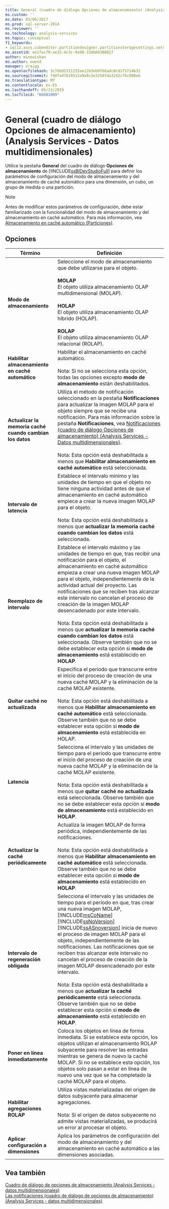 ```yaml
---
title: General (cuadro de diálogo Opciones de almacenamiento) (Analysis Services - datos multidimensionales) | Microsoft Docs
ms.custom: ''
ms.date: 03/06/2017
ms.prod: sql-server-2014
ms.reviewer: ''
ms.technology: analysis-services
ms.topic: conceptual
f1_keywords:
- sql12.asvs.cubeeditor.partitiondesigner.partitionstoragesettings.setstorageoptions.storage.f1
ms.assetid: ee1fac79-ae15-4c3c-9a98-33db04388817
author: minewiskan
ms.author: owend
manager: craigg
ms.openlocfilehash: 3c7ddd5311232ae12b3eb9f66adc0cd1f5714b32
ms.sourcegitcommit: f40fa47619512a9a9c3e3258fda3242c76c008e6
ms.translationtype: MT
ms.contentlocale: es-ES
ms.lasthandoff: 05/23/2019
ms.locfileid: "66081009"
---
```

# <a name="general-storage-options-dialog-box-analysis-services---multidimensional-data"></a>General (cuadro de diálogo Opciones de almacenamiento) (Analysis Services - Datos multidimensionales)
  Utilice la pestaña **General** del cuadro de diálogo **Opciones de almacenamiento** de [!INCLUDE[ssBIDevStudioFull](../includes/ssbidevstudiofull-md.md)] para definir los parámetros de configuración del modo de almacenamiento y del almacenamiento de caché automático para una dimensión, un cubo, un grupo de medida o una partición.  
  
> [!NOTE]  
>  Antes de modificar estos parámetros de configuración, debe estar familiarizado con la funcionalidad del modo de almacenamiento y del almacenamiento en caché automático. Para más información, vea [Almacenamiento en caché automático &#40;Particiones&#41;](multidimensional-models-olap-logical-cube-objects/partitions-proactive-caching.md).  
  
## <a name="options"></a>Opciones  
  
|Término|Definición|  
|----------|----------------|  
|**Modo de almacenamiento**|Seleccione el modo de almacenamiento que debe utilizarse para el objeto.<br /><br /> **MOLAP**<br /> El objeto utiliza almacenamiento OLAP multidimensional (MOLAP).<br /><br /> **HOLAP**<br /> El objeto utiliza almacenamiento OLAP híbrido (HOLAP).<br /><br /> **ROLAP**<br /> El objeto utiliza almacenamiento OLAP relacional (ROLAP).|  
|**Habilitar almacenamiento en caché automático**|Habilitar el almacenamiento en caché automático.<br /><br /> Nota: Si no se selecciona esta opción, todas las opciones excepto **modo de almacenamiento** están deshabilitados.|  
|**Actualizar la memoria caché cuando cambian los datos**|Utiliza el método de notificación seleccionado en la pestaña **Notificaciones** para actualizar la imagen MOLAP para el objeto siempre que se recibe una notificación. Para más información sobre la pestaña **Notificaciones**, vea [Notificaciones &#40;cuadro de diálogo Opciones de almacenamiento&#41; &#40;Analysis Services - Datos multidimensionales&#41;](notifications-storage-options-dialog-analysis-services-multidimensional-data.md).<br /><br /> Nota: Esta opción está deshabilitada a menos que **Habilitar almacenamiento en caché automático** está seleccionada.|  
|**Intervalo de latencia**|Establece el intervalo mínimo y las unidades de tiempo en que el objeto no tiene ninguna actividad antes de que el almacenamiento en caché automático empiece a crear la nueva imagen MOLAP para el objeto.<br /><br /> Nota: Esta opción está deshabilitada a menos que **actualizar la memoria caché cuando cambian los datos** está seleccionada.|  
|**Reemplazo de intervalo**|Establece el intervalo máximo y las unidades de tiempo en que, tras recibir una notificación para el objeto, el almacenamiento en caché automático empieza a crear una nueva imagen MOLAP para el objeto, independientemente de la actividad actual del proyecto. Las notificaciones que se reciben tras alcanzar este intervalo no cancelan el proceso de creación de la imagen MOLAP desencadenado por este intervalo.<br /><br /> Nota: Esta opción está deshabilitada a menos que **actualizar la memoria caché cuando cambian los datos** está seleccionada. Observe también que no se debe establecer esta opción si **modo de almacenamiento** está establecido en **HOLAP**.|  
|**Quitar caché no actualizada**|Especifica el período que transcurre entre el inicio del proceso de creación de una nueva caché MOLAP y la eliminación de la caché MOLAP existente.<br /><br /> Nota: Esta opción está deshabilitada a menos que **Habilitar almacenamiento en caché automático** está seleccionada. Observe también que no se debe establecer esta opción si **modo de almacenamiento** está establecida en HOLAP.|  
|**Latencia**|Selecciona el intervalo y las unidades de tiempo para el período que transcurre entre el inicio del proceso de creación de una nueva caché MOLAP y la eliminación de la caché MOLAP existente.<br /><br /> Nota: Esta opción está deshabilitada a menos que **quitar caché no actualizada** está seleccionada. Observe también que no se debe establecer esta opción si **modo de almacenamiento** está establecido en **HOLAP**.|  
|**Actualizar la caché periódicamente**|Actualiza la imagen MOLAP de forma periódica, independientemente de las notificaciones.<br /><br /> Nota: Esta opción está deshabilitada a menos que **Habilitar almacenamiento en caché automático** está seleccionada. Observe también que no se debe establecer esta opción si **modo de almacenamiento** está establecido en **HOLAP**.|  
|**Intervalo de regeneración obligada**|Selecciona el intervalo y las unidades de tiempo para el período en que, tras crear una nueva imagen MOLAP, [!INCLUDE[msCoName](../includes/msconame-md.md)] [!INCLUDE[ssNoVersion](../includes/ssnoversion-md.md)] [!INCLUDE[ssASnoversion](../includes/ssasnoversion-md.md)] inicia de nuevo el proceso de imagen MOLAP para el objeto, independientemente de las notificaciones. Las notificaciones que se reciben tras alcanzar este intervalo no cancelan el proceso de creación de la imagen MOLAP desencadenado por este intervalo.<br /><br /> Nota: Esta opción está deshabilitada a menos que **actualizar la caché periódicamente** está seleccionada. Observe también que no se debe establecer esta opción si **modo de almacenamiento** está establecido en **HOLAP**.|  
|**Poner en línea inmediatamente**|Coloca los objetos en línea de forma inmediata. Si se establece esta opción, los objetos utilizan el almacenamiento ROLAP subyacente para resolver las entradas mientras se genera de nuevo la caché MOLAP. Si no se establece esta opción, los objetos solo pasan a estar en línea de nuevo una vez que se ha completado la caché MOLAP para el objeto.|  
|**Habilitar agregaciones ROLAP**|Utiliza vistas materializadas del origen de datos subyacente para almacenar agregaciones.<br /><br /> Nota: Si el origen de datos subyacente no admite vistas materializadas, se producirá un error al procesar el objeto.|  
|**Aplicar configuración a dimensiones**|Aplica los parámetros de configuración del modo de almacenamiento y del almacenamiento en caché automático a las dimensiones asociadas.|  
  
## <a name="see-also"></a>Vea también  
 [Cuadro de diálogo de opciones de almacenamiento &#40;Analysis Services - datos multidimensionales&#41;](storage-options-dialog-box-analysis-services-multidimensional-data.md)   
 [Las notificaciones &#40;cuadro de diálogo de opciones de almacenamiento&#41; &#40;Analysis Services - datos multidimensionales&#41;](notifications-storage-options-dialog-analysis-services-multidimensional-data.md)  
  
  
